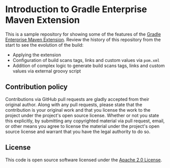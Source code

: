# Introduction to Gradle Enterprise Maven Extension

This is a sample repository for showing some of the features of the [Gradle Enterprise Maven Extension](https://docs.gradle.com/enterprise/maven-extension). Review the history of this repository from the start to see the evolution of the build:

- Applying the extension
- Configuration of build scans tags, links and custom values via `pom.xml`
- Addition of complex logic to generate build scans tags, links and custom values via external groovy script

## Contribution policy

Contributions via GitHub pull requests are gladly accepted from their original author. Along with any pull requests, please state that the contribution is your original work and that you license the work to the project under the project's open source license. Whether or not you state this explicitly, by submitting any copyrighted material via pull request, email, or other means you agree to license the material under the project's open source license and warrant that you have the legal authority to do so.

## License

This code is open source software licensed under the [Apache 2.0 License](https://www.apache.org/licenses/LICENSE-2.0.html).
